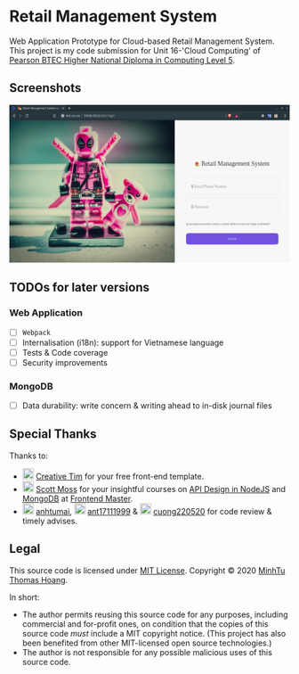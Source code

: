 # Retail Management System

Web Application Prototype for Cloud-based Retail Management System.
This project is my code submission for Unit 16-'Cloud Computing' of [Pearson BTEC Higher National Diploma in Computing Level 5](https://qualifications.pearson.com/en/qualifications/btec-higher-nationals.html).

## Screenshots

![Front-end screenshots](/docs/assets/images/screenshots.gif)

## TODOs for later versions

### Web Application

- [ ] `Webpack`
- [ ] Internalisation (i18n): support for Vietnamese language
- [ ] Tests & Code coverage
- [ ] Security improvements

### MongoDB

- [ ] Data durability: write concern & writing ahead to in-disk journal files

## Special Thanks

Thanks to:

- <img src="https://s3.amazonaws.com/creativetim_bucket/new_logo.png" width="20px" height="20px"/> [Creative Tim](https://www.creative-tim.com/templates/admin-dashboard) for your free front-end template.
- <img src="https://static.frontendmasters.com/assets/teachers/moss/thumb@2x.jpg" width="20px" height="20px"/> [Scott Moss](https://github.com/Hendrixer) for your insightful courses on [API Design in NodeJS](https://github.com/FrontendMasters/api-design-node-v3) and [MongoDB](https://github.com/FrontendMasters/intro-mongo-db) at [Frontend Master](https://frontendmasters.com/).
- <img src="https://avatars1.githubusercontent.com/u/32799668?s=400&v=4" width="20px" height="20px" /> [anhtumai](https://github.com/anhtumai), <img src="https://avatars0.githubusercontent.com/u/31416325?s=460&v=4" width="20px" height="20px" /> [ant17111999](https://github.com/ant17111999) & <img src="https://avatars3.githubusercontent.com/u/59603428?s=400&v=4" width="20px" height="20px" /> [cuong220520](https://github.com/cuong220520) for code review & timely advises.

## Legal

This source code is licensed under [MIT License](https://github.com/mnhthng-thms/retail-management-system/blob/master/LICENSE.md). Copyright © 2020 [MinhTu Thomas Hoang](https://github.com/mnhthng-thms).

In short:

- The author permits reusing this source code for any purposes, including commercial and for-profit ones, on condition that the copies of this source code _must_ include a MIT copyright notice. (This project has also been benefited from other MIT-licensed open source technologies.)
- The author is not responsible for any possible malicious uses of this source code.

